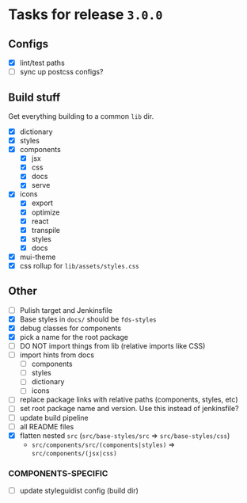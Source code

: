 # Tasks for release `3.0.0`

## Configs

- [x] lint/test paths
- [ ] sync up postcss configs?

## Build stuff
Get everything building to a common `lib` dir.

- [x] dictionary
- [x] styles
- [x] components
  - [x] jsx
  - [x] css
  - [x] docs
  - [x] serve
- [x] icons
    - [x] export
    - [x] optimize
    - [x] react
    - [x] transpile
    - [x] styles
    - [x] docs
- [x] mui-theme
- [x] css rollup for `lib/assets/styles.css`

## Other

- [ ] Pulish target and Jenkinsfile
- [x] Base styles in `docs/` should be `fds-styles`
- [x] debug classes for components
- [x] pick a name for the root package
- [ ] DO NOT import things from lib (relative imports like CSS)
- [ ] import hints from docs
  - [ ] components
  - [ ] styles
  - [ ] dictionary
  - [ ] icons
- [ ] replace package links with relative paths (components, styles, etc)
- [ ] set root package name and version. Use this instead of jenkinsfile?
- [ ] update build pipeline
- [ ] all README files
- [x] flatten nested `src` (`src/base-styles/src` => `src/base-styles/css`)
  - `src/components/src/(components|styles)` => `src/components/(jsx|css)`


### COMPONENTS-SPECIFIC

- [ ] update styleguidist config (build dir)

